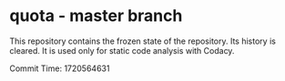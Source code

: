 # quota - master branch

This repository contains the frozen state of the repository.
Its history is cleared. It is used only for static code
analysis with Codacy.

Commit Time: 1720564631